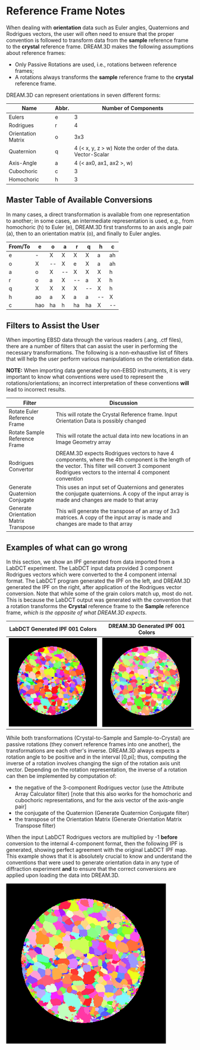 # Reference Frame Notes #

When dealing with **orientation** data such as Euler angles, Quaternions and Rodrigues vectors, the user will often need to ensure that the proper convention is followed to transform data from the **sample** reference frame to the **crystal** reference frame. DREAM.3D makes the following assumptions about reference frames:

+ Only Passive Rotations are used, i.e., rotations between reference frames;
+ A rotations always transforms the **sample** reference frame to the **crystal** reference frame.

DREAM.3D can represent orientations in seven different forms:

| Name | Abbr. | Number of Components |
|------|-----|-----------------|
| Eulers | e | 3 |
| Rodrigues | r | 4 |
| Orientation Matrix | o | 3x3 |
| Quaternion | q | 4 (< x, y, z > w) Note the order of the data. Vector-Scalar |
| Axis-Angle | a | 4 (< ax0, ax1, ax2 >, w)
| Cubochoric | c | 3 |
| Homochoric | h | 3 |

## Master Table of Available Conversions ##

In many cases, a direct transformation is available from one representation to another; in some cases, an intermediate representation is used, e.g., from homochoric (h) to Euler (e), DREAM.3D first transforms to an axis angle pair (a), then to an orientation matrix (o), and finally to Euler angles.

| From/To |  e   |  o   |  a   |  r   |  q   |  h   |  c   |
|  -      |  -   |  -   |  -   |  -   |  -   |  -   |  -   |
|  e      |  -   |  X   |  X   |  X   |  X   |  a   | ah   |
|  o      |  X   |  --  |  X   |  e   |  X   |  a   | ah   |
|  a      |  o   |  X   | --   |  X   |  X   |  X   |  h   |
|  r      |  o   |  a   |  X   | --   |  a   |  X   |  h   |
|  q      |  X   |  X   |  X   |  X   | --   |  X   |  h   |
|  h      |  ao  |  a   |  X   |  a   |  a   | --   |  X   |
|  c      | hao  |  ha  |  h   |  ha  | ha   |  X   | --   |



## Filters to Assist the User ##

When importing EBSD data through the various readers (.ang, .ctf files), there are a number of filters that can assist the user in performing the necessary transformations. The following is a non-exhaustive list of filters that will help the user perform various manipulations on the orientation data.

**NOTE:** When importing data generated by non-EBSD instruments, it is very important to know what conventions were used to represent the rotations/orientations; an incorrect interpretation of these conventions **will** lead to incorrect results.

| Filter | Discussion |
|--------|------------|
| Rotate Euler Reference Frame | This will rotate the Crystal Reference frame. Input Orientation Data is possibly changed |
| Rotate Sample Reference Frame | This will rotate the actual data into new locations in an Image Geometry array |
| Rodrigues Convertor | DREAM.3D expects Rodrigues vectors to have 4 components, where the 4th component is the length of the vector. This filter will convert 3 component Rodrigues vectors to the internal 4 component convention |
| Generate Quaternion Conjugate | This uses an input set of Quaternions and generates the conjugate quaternions. A copy of the input array is made and changes are made to that array |
| Generate Orientation Matrix Transpose | This will generate the transpose of an array of 3x3 matrices. A copy of the input array is made and changes are made to that array |

## Examples of what can go wrong ##

In this section, we show an IPF generated from data imported from a LabDCT experiment. The LabDCT input data provided 3 component Rodrigues vectors which were converted to the 4 component internal format. The LabDCT program generated the IPF on the left, and DREAM.3D generated the IPF on the right, after application of the Rodrigues vector conversion. Note that while some of the grain colors match up, most do not. This is because the LabDCT output was generated with the convention that a rotation transforms the **Crystal** reference frame  to the **Sample** reference frame, *which is the opposite of what DREAM.3D expects*.

| LabDCT Generated IPF 001 Colors | DREAM.3D Generated IPF 001 Colors |
|---------------------------------|-----------------------------------|
| ![Correctly imported orientation data](Images/AlCu-485_LabDCT.png)   | ![Incorrectly imported orientation data](Images/AlCu-485_WRONG.png) |


While both transformations (Crystal-to-Sample and Sample-to-Crystal) are passive rotations (they convert reference frames into one another), the transformations are each other's inverse. DREAM.3D always expects a rotation angle to be positive and in the interval [0,pi]; thus, computing the inverse of a rotation involves changing the sign of the rotation axis unit vector.  Depending on the rotation representation, the inverse of a rotation can then be implemented by computation of:

+ the negative of the 3-component Rodrigues vector (use the Attribute Array Calculator filter) [note that this also works for the homochoric and cubochoric representations, and for the axis vector of the axis-angle pair]
+ the conjugate of the Quaternion (Generate Quaternion Conjugate filter)
+ the transpose of the Orientation Matrix (Generate Orientation Matrix Transpose filter)

When the input LabDCT Rodrigues vectors are multiplied by -1 **before** conversion to the internal 4-component format, then the following IPF is generated, showing perfect agreement with the original LabDCT IPF map. This example shows that it is absolutely crucial to know and understand the conventions that were used to generate orientation data in any type of diffraction experiment **and** to ensure that the correct conversions are applied upon loading the data into DREAM.3D.

![Correctly imported orienation data to conform to DREAM.3D's assumptions](Images/AlCu-485_Transformed.png)

